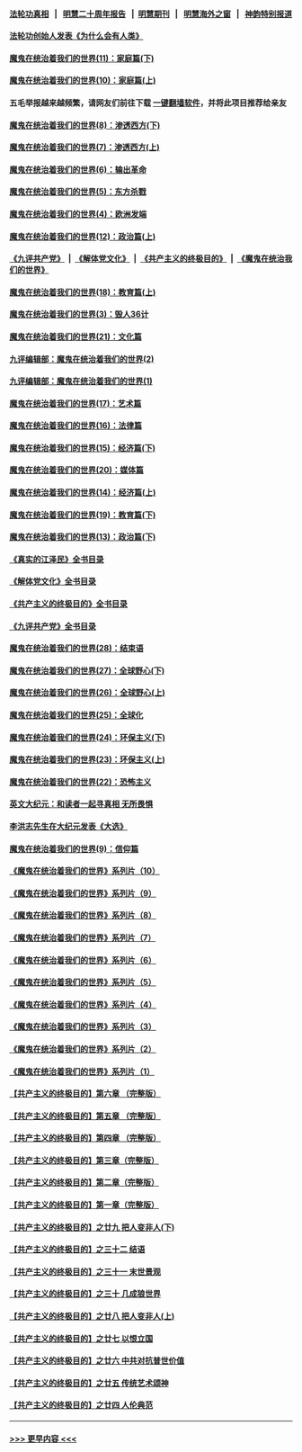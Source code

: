 #### [法轮功真相](https://github.com/gfw-breaker/truth/blob/master/README.md?t=0) &nbsp;&nbsp;|&nbsp;&nbsp; [明慧二十周年报告](https://github.com/gfw-breaker/mh-reports/blob/master/README.md?t=0) &nbsp;&nbsp;|&nbsp;&nbsp;[明慧期刊](https://github.com/gfw-breaker/mh-qikan) &nbsp;&nbsp;|&nbsp;&nbsp; [明慧海外之窗](https://github.com/gfw-breaker/mh-news/blob/master/README.md?t=0) &nbsp;&nbsp;|&nbsp;&nbsp; [神韵特别报道](https://github.com/gfw-breaker/mh-news/blob/master/shenyun.md?t=0)
#### [法轮功创始人发表《为什么会有人类》](../pages/nsc422/n13912117.md?t=02271543) 
#### [魔鬼在统治着我们的世界(11)：家庭篇(下)](../pages/nsc422/n10440961.md?t=02271543) 
#### [魔鬼在统治着我们的世界(10)：家庭篇(上)](../pages/nsc422/n10435448.md?t=02271543) 
#### 五毛举报越来越频繁，请网友们前往下载 [一键翻墙软件](https://github.com/gfw-breaker/ssr-accounts)，并将此项目推荐给亲友
#### [魔鬼在统治着我们的世界(8)：渗透西方(下)](../pages/nsc422/n10429603.md?t=02271543) 
#### [魔鬼在统治着我们的世界(7)：渗透西方(上)](../pages/nsc422/n10426013.md?t=02271543) 
#### [魔鬼在统治着我们的世界(6)：输出革命](../pages/nsc422/n10421536.md?t=02271543) 
#### [魔鬼在统治着我们的世界(5)：东方杀戮](../pages/nsc422/n10417707.md?t=02271543) 
#### [魔鬼在统治着我们的世界(4)：欧洲发端](../pages/nsc422/n10414890.md?t=02271543) 
#### [魔鬼在统治着我们的世界(12)：政治篇(上)](../pages/nsc422/n10444576.md?t=02271543) 
#### [《九评共产党》](https://github.com/begood0513/9ping.md/blob/master/README.md) &nbsp;|&nbsp; [《解体党文化》](../../../../jtdwh.md/blob/master/README.md)  &nbsp;|&nbsp; [《共产主义的终极目的》](../../../../gczydzjmd.md/blob/master/README.md) &nbsp;|&nbsp; [《魔鬼在统治我们的世界》](../../../../mgztzwmdsj.md/blob/master/README.md) 
#### [魔鬼在统治着我们的世界(18)：教育篇(上)](../pages/nsc422/n10526970.md?t=02271543) 
#### [魔鬼在统治着我们的世界(3)：毁人36计](../pages/nsc422/n10411583.md?t=02271543) 
#### [魔鬼在统治着我们的世界(21)：文化篇](../pages/nsc422/n10597706.md?t=02271543) 
#### [九评编辑部：魔鬼在统治着我们的世界(2)](../pages/nsc422/n10410036.md?t=02271543) 
#### [九评编辑部：魔鬼在统治着我们的世界(1)](../pages/nsc422/n10406825.md?t=02271543) 
#### [魔鬼在统治着我们的世界(17)：艺术篇](../pages/nsc422/n10499093.md?t=02271543) 
#### [魔鬼在统治着我们的世界(16)：法律篇](../pages/nsc422/n10485969.md?t=02271543) 
#### [魔鬼在统治着我们的世界(15)：经济篇(下)](../pages/nsc422/n10469975.md?t=02271543) 
#### [魔鬼在统治着我们的世界(20)：媒体篇](../pages/nsc422/n10586579.md?t=02271543) 
#### [魔鬼在统治着我们的世界(14)：经济篇(上)](../pages/nsc422/n10457370.md?t=02271543) 
#### [魔鬼在统治着我们的世界(19)：教育篇(下)](../pages/nsc422/n10564808.md?t=02271543) 
#### [魔鬼在统治着我们的世界(13)：政治篇(下)](../pages/nsc422/n10448270.md?t=02271543) 
#### [《真实的江泽民》全书目录](../pages/nsc422/n13721399.md?t=02271543) 
#### [《解体党文化》全书目录](../pages/nsc422/n13721157.md?t=02271543) 
#### [《共产主义的终极目的》全书目录](../pages/nsc422/n13721048.md?t=02271543) 
#### [《九评共产党》全书目录](../pages/nsc422/n13708085.md?t=02271543) 
#### [魔鬼在统治着我们的世界(28)：结束语](../pages/nsc422/n10936246.md?t=02271543) 
#### [魔鬼在统治着我们的世界(27)：全球野心(下)](../pages/nsc422/n10928319.md?t=02271543) 
#### [魔鬼在统治着我们的世界(26)：全球野心(上)](../pages/nsc422/n10900318.md?t=02271543) 
#### [魔鬼在统治着我们的世界(25)：全球化](../pages/nsc422/n10788205.md?t=02271543) 
#### [魔鬼在统治着我们的世界(24)：环保主义(下)](../pages/nsc422/n10695307.md?t=02271543) 
#### [魔鬼在统治着我们的世界(23)：环保主义(上)](../pages/nsc422/n10688613.md?t=02271543) 
#### [魔鬼在统治着我们的世界(22)：恐怖主义](../pages/nsc422/n10614727.md?t=02271543) 
#### [英文大纪元：和读者一起寻真相 无所畏惧](../pages/nsc422/n12542027.md?t=02271543) 
#### [李洪志先生在大纪元发表《大选》](../pages/nsc422/n12534746.md?t=02271543) 
#### [魔鬼在统治着我们的世界(9)：信仰篇](../pages/nsc422/n10432159.md?t=02271543) 
#### [《魔鬼在统治着我们的世界》系列片（10）](../pages/nsc422/n12292670.md?t=02271543) 
#### [《魔鬼在统治着我们的世界》系列片（9）](../pages/nsc422/n12290859.md?t=02271543) 
#### [《魔鬼在统治着我们的世界》系列片（8）](../pages/nsc422/n12287445.md?t=02271543) 
#### [《魔鬼在统治着我们的世界》系列片（7）](../pages/nsc422/n12283425.md?t=02271543) 
#### [《魔鬼在统治着我们的世界》系列片（6）](../pages/nsc422/n12282314.md?t=02271543) 
#### [《魔鬼在统治着我们的世界》系列片（5）](../pages/nsc422/n12281419.md?t=02271543) 
#### [《魔鬼在统治着我们的世界》系列片（4）](../pages/nsc422/n12274024.md?t=02271543) 
#### [《魔鬼在统治着我们的世界》系列片（3）](../pages/nsc422/n12271322.md?t=02271543) 
#### [《魔鬼在统治着我们的世界》系列片（2）](../pages/nsc422/n12269049.md?t=02271543) 
#### [《魔鬼在统治着我们的世界》系列片（1）](../pages/nsc422/n12267575.md?t=02271543) 
#### [【共产主义的终极目的】第六章 （完整版）](../pages/nsc422/n11428913.md?t=02271543) 
#### [【共产主义的终极目的】第五章 （完整版）](../pages/nsc422/n11428912.md?t=02271543) 
#### [【共产主义的终极目的】第四章 （完整版）](../pages/nsc422/n11428907.md?t=02271543) 
#### [【共产主义的终极目的】第三章（完整版）](../pages/nsc422/n11428848.md?t=02271543) 
#### [【共产主义的终极目的】第二章（完整版）](../pages/nsc422/n11428831.md?t=02271543) 
#### [【共产主义的终极目的】第一章（完整版）](../pages/nsc422/n11417651.md?t=02271543) 
#### [【共产主义的终极目的】之廿九 把人变非人(下)](../pages/nsc422/n11344140.md?t=02271543) 
#### [【共产主义的终极目的】之三十二 结语](../pages/nsc422/n11360535.md?t=02271543) 
#### [【共产主义的终极目的】之三十一 末世景观](../pages/nsc422/n11351129.md?t=02271543) 
#### [【共产主义的终极目的】之三十 几成狼世界](../pages/nsc422/n11348280.md?t=02271543) 
#### [【共产主义的终极目的】之廿八 把人变非人(上)](../pages/nsc422/n11340492.md?t=02271543) 
#### [【共产主义的终极目的】之廿七 以恨立国](../pages/nsc422/n11336944.md?t=02271543) 
#### [【共产主义的终极目的】之廿六 中共对抗普世价值](../pages/nsc422/n11324785.md?t=02271543) 
#### [【共产主义的终极目的】之廿五 传统艺术颂神](../pages/nsc422/n11296396.md?t=02271543) 
#### [【共产主义的终极目的】之廿四 人伦典范](../pages/nsc422/n11296397.md?t=02271543) 

----
#### [ >>> 更早内容 <<< ](../indexes/nsc422-earlier.md)
